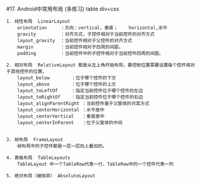 #17. Android中常用布局 (多练习) table div+css

	1. 线性布局  LinearLayout
		orientation		：方向：vertical，垂直；	horizontal,水平
		gravity			：对齐方式，子控件相对于当前控件的对齐方式
		layout_gravity	：当前控件相对于父控件的对齐方式
		margin			：当前控件相对于四周的间距。
		padding			：当前控件中的子控件相对于当前控件四周的间距。

	2. 相对布局  RelativeLayout 都是从左上角开始布局，要控制位置需要设置每个控件相对于其他控件的位置。
		layout_below		：位于哪个控件的下方
		layout_above		：位于哪个控件的上方
		layout_toLeftOf		：指定当前控件位于哪个控件的左边
		layout_toRightOf	：指定当前控件位于哪个控件的右边
		layout_alignParentRight	：当前控件基于父窗体的对其方式
		layout_centerHorizontal	：水平居中
		layout_centerVertical	：垂直居中
		layout_centerInParent	：位于父窗体的中间
		
 
	3. 帧布局  FrameLayout
		帧布局中的子控件都是一层一层向上叠加的。

	4. 表格布局  TableLayouts
		TableLayout 中一个TableRow代表一行，TableRow中的一个控件代表一列 

	5. 绝对布局（被抛弃） AbsoluteLayout